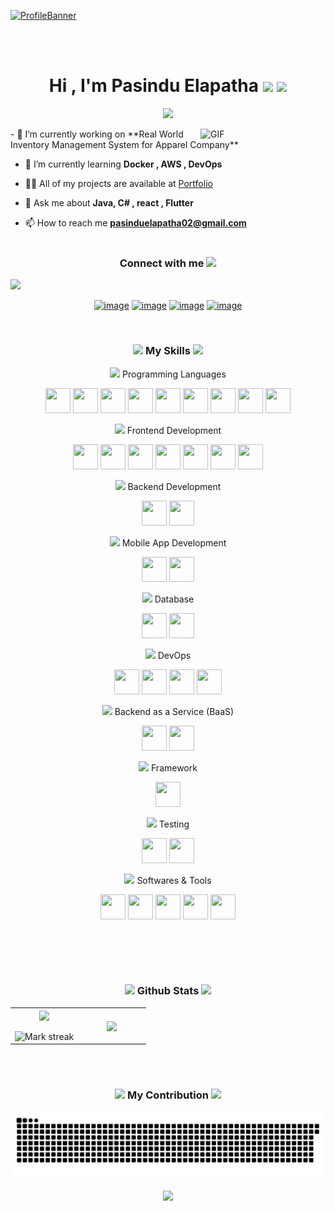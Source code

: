 [![ProfileBanner](https://raw.githubusercontent.com/Elapatha2002/Elapatha2002/4c758d2a27bf97fd730d44d3ca17fc8826cf6f65/banner.png)](https://elapatha-portfolio.vercel.app/)

<br><br>
<h1 align="center">Hi , I'm Pasindu Elapatha <img src="https://github.com/abdoachhoubi/abdoachhoubi/blob/main/gifs/Hi.gif" width="30"><!--horizontal divider(gradiant)-->
<img src="https://user-images.githubusercontent.com/73097560/115834477-dbab4500-a447-11eb-908a-139a6edaec5c.gif"></h1>

<p align="center">
  <a href="https://github.com/DenverCoder1/readme-typing-svg"><img src="https://readme-typing-svg.herokuapp.com?font=Architects+Daughter&color=7AF79A&size=25&center=true&vCenter=true&width=900&height=100&lines=Full+Stack+Developer+From+Sri+Lanka+👨‍💻;🔭+I'm+currently+working+on+Real+World+IMS;🌱+I’m+currently+learning+Docker+,+AWS+,+DevOps;💬+Ask+me+about+Java,+react+,+Flutter;"></a>
</p>

<!-- <img align="right" width=200px height=200px alt="side_sticker" src="https://media.giphy.com/media/TEnXkcsHrP4YedChhA/giphy.gif" /> -->
<img  align="right" alt="GIF" src="https://media.giphy.com/media/LmNwrBhejkK9EFP504/giphy.gif" width="200"/>
- 🔭 I’m currently working on **Real World Inventory Management System for Apparel Company**

- 🌱 I’m currently learning **Docker , AWS , DevOps**

- 👨‍💻 All of my projects are available at [Portfolio](https://elapatha-portfolio.vercel.app/)

- 💬 Ask me about **Java, C# , react , Flutter**

- 📫 How to reach me **pasinduelapatha02@gmail.com**
<br><br>

<h3 align="center">Connect with me <img src='https://raw.githubusercontent.com/ShahriarShafin/ShahriarShafin/main/Assets/handshake.gif' width="70px"> </h3>
<img src="https://user-images.githubusercontent.com/73097560/115834477-dbab4500-a447-11eb-908a-139a6edaec5c.gif"></h1>
<div align="center">

[![image](https://img.shields.io/badge/LinkedIn-0077B5?style=for-the-badge&logo=linkedin&logoColor=white)](https://www.linkedin.com/in/pasinduelapatha/)
[![image](https://img.shields.io/badge/Instagram-E4405F?style=for-the-badge&logo=instagram&logoColor=white)](https://www.instagram.com/_elapatha_/)
[![image](https://img.shields.io/badge/Facebook-1DA1F2?style=for-the-badge&logo=facebook&logoColor=white)](https://fb.com/elapatha.elapatha)
[![image](https://img.shields.io/badge/Gmail-D14836?style=for-the-badge&logo=gmail&logoColor=white)](mailto:pasinduelapatha02@gmail.com)
  
</div>
<br/>

<div align="center">
  
<h3 align="center" > <img src = "https://media2.giphy.com/media/QssGEmpkyEOhBCb7e1/giphy.gif?cid=ecf05e47a0n3gi1bfqntqmob8g9aid1oyj2wr3ds3mg700bl&rid=giphy.gif" width = 26px> My Skills
<img src="https://user-images.githubusercontent.com/73097560/115834477-dbab4500-a447-11eb-908a-139a6edaec5c.gif"></h3>

<picture><img src="https://github.com/7oSkaaa/7oSkaaa/blob/main/Images/Programming_Languages.gif?raw=true" width="20px"></picture> Programming Languages

<img src="https://github.com/Scar1109/skill-icons/blob/main/icons/C.svg" width="40" height="40"/> <img src="https://github.com/Scar1109/skill-icons/blob/main/icons/CS.svg" width="40" height="40"/> <img src="https://github.com/Scar1109/skill-icons/blob/main/icons/Dart-Light.svg" width="40" height="40"/> <img src="https://github.com/Scar1109/skill-icons/blob/main/icons/Java-Light.svg" width="40" height="40"/> <img src="https://github.com/Scar1109/skill-icons/blob/main/icons/JavaScript.svg" width="40" height="40"/> <img src="https://github.com/Scar1109/skill-icons/blob/main/icons/PHP-Light.svg" width="40" height="40"/> <img src="https://github.com/Scar1109/skill-icons/blob/main/icons/Python-Light.svg" width="40" height="40"/> <img src="https://github.com/Scar1109/skill-icons/blob/main/icons/TypeScript.svg" width="40" height="40"/> <img src="https://github.com/Scar1109/skill-icons/blob/main/icons/Matlab-Light.svg" width="40" height="40"/>
<br>


<picture><img src="https://github.com/7oSkaaa/7oSkaaa/blob/main/Images/Front_End.gif?raw=true" width="20px"></picture> Frontend Development

<img src="https://github.com/Scar1109/skill-icons/blob/main/icons/HTML.svg" width="40" height="40"/> <img src="https://github.com/Scar1109/skill-icons/blob/main/icons/CSS.svg" width="40" height="40"/> <img src="https://github.com/Scar1109/skill-icons/blob/main/icons/Bootstrap.svg" width="40" height="40"/> <img src="https://github.com/Scar1109/skill-icons/blob/main/icons/TailwindCSS-Light.svg" width="40" height="40"/> <img src="https://github.com/Scar1109/skill-icons/blob/main/icons/React-Light.svg" width="40" height="40"/> <img src="https://github.com/Scar1109/skill-icons/blob/main/icons/VueJS-Light.svg" width="40" height="40"/> <img src="https://github.com/Scar1109/skill-icons/blob/main/icons/NextJS-Light.svg" width="40" height="40"/>
<br>


<picture><img src="https://github.com/7oSkaaa/7oSkaaa/blob/main/Images/Front_End.gif?raw=true" width="20px"></picture> Backend Development

<img src="https://github.com/Scar1109/skill-icons/blob/main/icons/NodeJS-Dark.svg" width="40" height="40"/> <img src="https://github.com/Scar1109/skill-icons/blob/main/icons/ExpressJS-Light.svg" width="40" height="40"/>
<br>


<picture><img src="https://github.com/7oSkaaa/7oSkaaa/blob/main/Images/Front_End.gif?raw=true" width="20px"></picture> Mobile App Development

<img src="https://github.com/Scar1109/skill-icons/blob/main/icons/Flutter-Light.svg" width="40" height="40"/> <img src="https://github.com/Scar1109/skill-icons/blob/main/icons/AndroidStudio-Light.svg" width="40" height="40"/>
<br>


<picture><img src="https://github.com/7oSkaaa/7oSkaaa/blob/main/Images/Software_Tools.gif?raw=true" width="20px"></picture> Database

<img src="https://github.com/Scar1109/skill-icons/blob/main/icons/MongoDB.svg" width="40" height="40"/> <img src="https://github.com/Scar1109/skill-icons/blob/main/icons/MySQL-Light.svg" width="40" height="40"/>
<br>


<picture><img src="https://github.com/7oSkaaa/7oSkaaa/blob/main/Images/Software_Tools.gif?raw=true" width="20px"></picture> DevOps

<img src="https://github.com/Scar1109/skill-icons/blob/main/icons/Git.svg" width="40" height="40"/> <img src="https://github.com/Scar1109/skill-icons/blob/main/icons/Github-Light.svg" width="40" height="40"/> <img src="https://github.com/Scar1109/skill-icons/blob/main/icons/Docker.svg" width="40" height="40"/> <img src="https://github.com/Scar1109/skill-icons/blob/main/icons/AWS-Light.svg" width="40" height="40"/>
<br>


<picture><img src="https://github.com/7oSkaaa/7oSkaaa/blob/main/Images/Software_Tools.gif?raw=true" width="20px"></picture> Backend as a Service (BaaS)

<img src="https://github.com/Scar1109/skill-icons/blob/main/icons/Firebase-Light.svg" width="40" height="40"/> <img src="https://github.com/Scar1109/skill-icons/blob/main/icons/Appwrite.svg" width="40" height="40"/>
<br>


<picture><img src="https://github.com/7oSkaaa/7oSkaaa/blob/main/Images/Software_Tools.gif?raw=true" width="20px"></picture> Framework

<img src="https://github.com/Scar1109/skill-icons/blob/main/icons/DotNet.svg" width="40" height="40"/>
<br>


<picture><img src="https://github.com/7oSkaaa/7oSkaaa/blob/main/Images/Software_Tools.gif?raw=true" width="20px"></picture> Testing

<img src="https://github.com/Scar1109/skill-icons/blob/main/icons/Postman.svg" width="40" height="40"/> <img src="https://github.com/Scar1109/skill-icons/blob/main/icons/Selenium.svg" width="40" height="40"/>
<br>


<picture><img src="https://github.com/7oSkaaa/7oSkaaa/blob/main/Images/Software_Tools.gif?raw=true" width="20px"></picture> Softwares & Tools

<img src="https://github.com/Scar1109/skill-icons/blob/main/icons/Figma-Light.svg" width="40" height="40"/> <img src="https://github.com/Scar1109/skill-icons/blob/main/icons/VSCode-Light.svg" width="40" height="40"/> <img src="https://github.com/Scar1109/skill-icons/blob/main/icons/VisualStudio-Light.svg" width="40" height="40"/> <img src="https://github.com/Scar1109/skill-icons/blob/main/icons/Eclipse-Light.svg" width="40" height="40"/> <img src="https://github.com/Scar1109/skill-icons/blob/main/icons/AndroidStudio-Light.svg" width="40" height="40"/>

</div>

<br>

<br><br>
<h3 align="center" > <img src = "https://github.com/7oSkaaa/7oSkaaa/blob/main/Images/Statistics.gif?raw=true" width = 26px> Github Stats
<img src="https://user-images.githubusercontent.com/73097560/115834477-dbab4500-a447-11eb-908a-139a6edaec5c.gif"></h3>
<!--- stats & Trophy (start) -->
<p align="center">
  <!--- stats (start) -->
<table align="center">
<tr border="none">
<td width="50%" align="center">
  
  <img  align="center"  src="https://github-readme-stats.vercel.app/api?username=elapatha2002&theme=dark&show_icons=true&count_private=true" />
  <br></br>
  <img  title="🔥 Get streak stats for your profile at git.io/streak-stats" alt="Mark streak" src="https://github-readme-streak-stats.herokuapp.com/?user=elapatha2002&theme=dark&hide_border=false" /> 
</td>

<td width="50%" align="center">

  <img  align="center"  src="https://github-readme-stats.anuraghazra1.vercel.app/api/top-langs/?username=elapatha2002&theme=dark&hide_border=false&no-bg=true&no-frame=true&langs_count=10"/>
  
  </td>
</tr>
</table>
<!--- stats (end) -->
<br><br>
<div align="center">
  
<h3 align="center" > <img src = "https://github.com/7oSkaaa/7oSkaaa/blob/main/Images/Statistics.gif?raw=true" width = 26px> My Contribution
<img src="https://user-images.githubusercontent.com/73097560/115834477-dbab4500-a447-11eb-908a-139a6edaec5c.gif"></h3>
  
![snake gif](https://github.com/Elapatha2002/Elapatha2002/blob/output/github-snake-dark.svg)

</div>

<!--Footer--> 
<p align="center">
  <img src="https://capsule-render.vercel.app/api?type=waving&color=gradient&height=65&section=footer"/>
</p>

